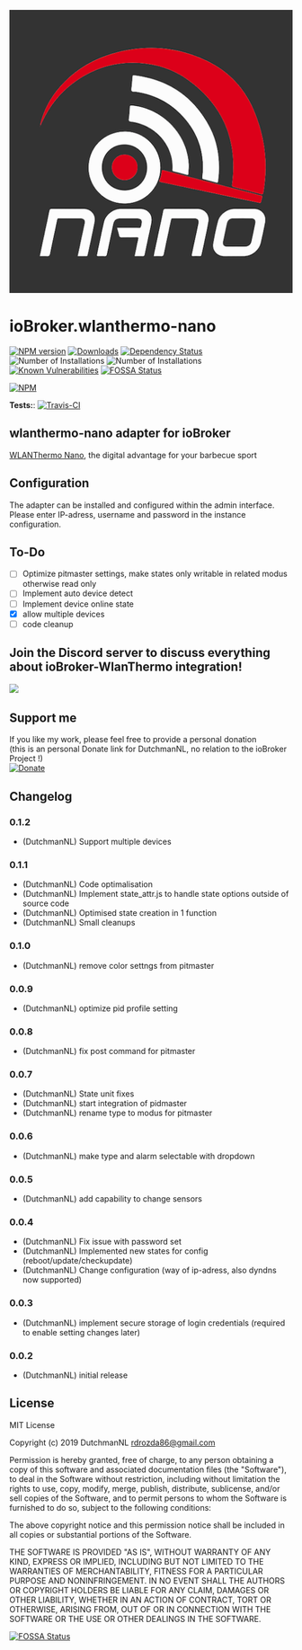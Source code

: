 ![Logo](admin/wlanthermo-nano.png)
# ioBroker.wlanthermo-nano

[![NPM version](http://img.shields.io/npm/v/iobroker.wlanthermo-nano.svg)](https://www.npmjs.com/package/iobroker.wlanthermo-nano)
[![Downloads](https://img.shields.io/npm/dm/iobroker.wlanthermo-nano.svg)](https://www.npmjs.com/package/iobroker.wlanthermo-nano)
[![Dependency Status](https://img.shields.io/david/iobroker-community-adapters/iobroker.wlanthermo-nano.svg)](https://david-dm.org/iobroker-community-adapters/iobroker.wlanthermo-nano)
![Number of Installations](http://iobroker.live/badges/wlanthermo-nano-installed.svg) ![Number of Installations](http://iobroker.live/badges/wlanthermo-nano-stable.svg)
[![Known Vulnerabilities](https://snyk.io/test/github/iobroker-community-adapters/ioBroker.wlanthermo-nano/badge.svg)](https://snyk.io/test/github/iobroker-community-adapters/ioBroker.wlanthermo-nano)
[![FOSSA Status](https://app.fossa.com/api/projects/git%2Bgithub.com%2Fiobroker-community-adapters%2FioBroker.wlanthermo-nano.svg?type=shield)](https://app.fossa.com/projects/git%2Bgithub.com%2Fiobroker-community-adapters%2FioBroker.wlanthermo-nano?ref=badge_shield)

[![NPM](https://nodei.co/npm/iobroker.wlanthermo-nano.png?downloads=true)](https://nodei.co/npm/iobroker.wlanthermo-nano/)

**Tests:**: [![Travis-CI](http://img.shields.io/travis/iobroker-community-adapters/ioBroker.wlanthermo-nano/master.svg)](https://travis-ci.org/iobroker-community-adapters/ioBroker.wlanthermo-nano)

## wlanthermo-nano adapter for ioBroker

[WLANThermo Nano](https://github.com/WLANThermo-nano/WLANThermo_nano_Software/wiki "WLANThermo Nano"), the digital advantage for your barbecue sport

## Configuration

The adapter can be installed and configured within the admin interface.
Please enter IP-adress, username and password in the instance configuration.

## To-Do

* [ ] Optimize pitmaster settings, make states only writable in related modus otherwise read only
* [ ] Implement auto device detect
* [ ] Implement device online state
* [x] allow multiple devices
* [ ] code cleanup

## Join the Discord server to discuss everything about ioBroker-WlanThermo integration!

<a href="https://discord.gg/cNAeGjJ"><img src="https://discordapp.com/api/guilds/743167951875604501/widget.png?style=banner2" width="25%"></a>

## Support me
If you like my work, please feel free to provide a personal donation  
(this is an personal Donate link for DutchmanNL, no relation to the ioBroker Project !)  
[![Donate](https://raw.githubusercontent.com/iobroker-community-adapters/ioBroker.wled/master/admin/button.png)](http://paypal.me/DutchmanNL)


## Changelog

### 0.1.2
* (DutchmanNL) Support multiple devices

### 0.1.1
* (DutchmanNL) Code optimalisation
* (DutchmanNL) Implement state_attr.js to handle state options outside of source code
* (DutchmanNL) Optimised state creation in 1 function
* (DutchmanNL) Small cleanups

### 0.1.0
* (DutchmanNL) remove color settngs from pitmaster

### 0.0.9
* (DutchmanNL) optimize pid profile setting

### 0.0.8
* (DutchmanNL) fix post command for pitmaster

### 0.0.7
* (DutchmanNL) State unit fixes
* (DutchmanNL) start integration of pidmaster
* (DutchmanNL) rename  type  to modus for pitmaster

### 0.0.6
* (DutchmanNL) make type and alarm selectable with dropdown

### 0.0.5
* (DutchmanNL) add  capability to change sensors

### 0.0.4
* (DutchmanNL) Fix issue with password set
* (DutchmanNL) Implemented new states for config (reboot/update/checkupdate)
* (DutchmanNL) Change  configuration (way of ip-adress, also dyndns now supported)

### 0.0.3
* (DutchmanNL) implement secure storage of login credentials (required to enable setting changes later)

### 0.0.2
* (DutchmanNL) initial release

## License
MIT License

Copyright (c) 2019 DutchmanNL <rdrozda86@gmail.com>

Permission is hereby granted, free of charge, to any person obtaining a copy
of this software and associated documentation files (the "Software"), to deal
in the Software without restriction, including without limitation the rights
to use, copy, modify, merge, publish, distribute, sublicense, and/or sell
copies of the Software, and to permit persons to whom the Software is
furnished to do so, subject to the following conditions:

The above copyright notice and this permission notice shall be included in all
copies or substantial portions of the Software.

THE SOFTWARE IS PROVIDED "AS IS", WITHOUT WARRANTY OF ANY KIND, EXPRESS OR
IMPLIED, INCLUDING BUT NOT LIMITED TO THE WARRANTIES OF MERCHANTABILITY,
FITNESS FOR A PARTICULAR PURPOSE AND NONINFRINGEMENT. IN NO EVENT SHALL THE
AUTHORS OR COPYRIGHT HOLDERS BE LIABLE FOR ANY CLAIM, DAMAGES OR OTHER
LIABILITY, WHETHER IN AN ACTION OF CONTRACT, TORT OR OTHERWISE, ARISING FROM,
OUT OF OR IN CONNECTION WITH THE SOFTWARE OR THE USE OR OTHER DEALINGS IN THE
SOFTWARE.


[![FOSSA Status](https://app.fossa.com/api/projects/git%2Bgithub.com%2Fiobroker-community-adapters%2FioBroker.wlanthermo-nano.svg?type=large)](https://app.fossa.com/projects/git%2Bgithub.com%2Fiobroker-community-adapters%2FioBroker.wlanthermo-nano?ref=badge_large)
